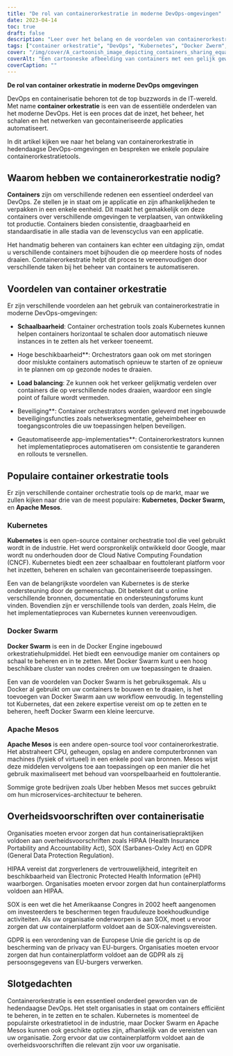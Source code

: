 ```yaml
---
title: "De rol van containerorkestratie in moderne DevOps-omgevingen"
date: 2023-04-14
toc: true
draft: false
description: "Leer over het belang en de voordelen van containerorkestratie in moderne DevOps, samen met populaire containerorkestratietools en overheidsvoorschriften die relevant zijn voor containerisatie."
tags: ["container orkestratie", "DevOps", "Kubernetes", "Docker Zwerm", "Apache Mesos", "schaalbaarheid", "hoge beschikbaarheid", "load balancing", "beveiliging", "geautomatiseerde app implementaties", "HIPAA", "SOX", "GDPR", "compliance", "softwareontwikkeling", "cloud computing", "containerisatie", "technologie", "automatisering"]
cover: "/img/cover/A_cartoonish_image_depicting_containers_sharing_equal_weight.png"
coverAlt: "Een cartooneske afbeelding van containers met een gelijk gewicht op een wip en een orkestleider die ze dirigeert."
coverCaption: ""
---
```


**De rol van container orkestratie in moderne DevOps omgevingen**

DevOps en containerisatie behoren tot de top buzzwords in de IT-wereld. Met name **container orkestratie** is een van de essentiële onderdelen van het moderne DevOps. Het is een proces dat de inzet, het beheer, het schalen en het netwerken van gecontaineriseerde applicaties automatiseert.

In dit artikel kijken we naar het belang van containerorkestratie in hedendaagse DevOps-omgevingen en bespreken we enkele populaire containerorkestratietools.

## Waarom hebben we containerorkestratie nodig?

**Containers** zijn om verschillende redenen een essentieel onderdeel van DevOps. Ze stellen je in staat om je applicatie en zijn afhankelijkheden te verpakken in een enkele eenheid. Dit maakt het gemakkelijk om deze containers over verschillende omgevingen te verplaatsen, van ontwikkeling tot productie. Containers bieden consistentie, draagbaarheid en standaardisatie in alle stadia van de levenscyclus van een applicatie.

Het handmatig beheren van containers kan echter een uitdaging zijn, omdat u verschillende containers moet bijhouden die op meerdere hosts of nodes draaien. Containerorkestratie helpt dit proces te vereenvoudigen door verschillende taken bij het beheer van containers te automatiseren.

## Voordelen van container orkestratie
Er zijn verschillende voordelen aan het gebruik van containerorkestratie in moderne DevOps-omgevingen:

- **Schaalbaarheid**: Container orchestration tools zoals Kubernetes kunnen helpen containers horizontaal te schalen door automatisch nieuwe instances in te zetten als het verkeer toeneemt.

- Hoge beschikbaarheid**: Orchestrators gaan ook om met storingen door mislukte containers automatisch opnieuw te starten of ze opnieuw in te plannen om op gezonde nodes te draaien.

- **Load balancing**: Ze kunnen ook het verkeer gelijkmatig verdelen over containers die op verschillende nodes draaien, waardoor een single point of failure wordt vermeden.

- Beveiliging**: Container orchestrators worden geleverd met ingebouwde beveiligingsfuncties zoals netwerksegmentatie, geheimbeheer en toegangscontroles die uw toepassingen helpen beveiligen.

- Geautomatiseerde app-implementaties**: Containerorkestrators kunnen het implementatieproces automatiseren om consistentie te garanderen en rollouts te versnellen.

## Populaire container orkestratie tools

Er zijn verschillende container orchestratie tools op de markt, maar we zullen kijken naar drie van de meest populaire: **Kubernetes**, **Docker Swarm,** en **Apache Mesos**.

### Kubernetes
**Kubernetes** is een open-source container orchestratie tool die veel gebruikt wordt in de industrie. Het werd oorspronkelijk ontwikkeld door Google, maar wordt nu onderhouden door de Cloud Native Computing Foundation (CNCF). Kubernetes biedt een zeer schaalbaar en fouttolerant platform voor het inzetten, beheren en schalen van gecontaineriseerde toepassingen.

Een van de belangrijkste voordelen van Kubernetes is de sterke ondersteuning door de gemeenschap. Dit betekent dat u online verschillende bronnen, documentatie en ondersteuningsforums kunt vinden. Bovendien zijn er verschillende tools van derden, zoals Helm, die het implementatieproces van Kubernetes kunnen vereenvoudigen.

### Docker Swarm
**Docker Swarm** is een in de Docker Engine ingebouwd orkestratiehulpmiddel. Het biedt een eenvoudige manier om containers op schaal te beheren en in te zetten. Met Docker Swarm kunt u een hoog beschikbare cluster van nodes creëren om uw toepassingen te draaien.

Een van de voordelen van Docker Swarm is het gebruiksgemak. Als u Docker al gebruikt om uw containers te bouwen en te draaien, is het toevoegen van Docker Swarm aan uw workflow eenvoudig. In tegenstelling tot Kubernetes, dat een zekere expertise vereist om op te zetten en te beheren, heeft Docker Swarm een kleine leercurve.

### Apache Mesos
**Apache Mesos** is een andere open-source tool voor containerorkestratie. Het abstraheert CPU, geheugen, opslag en andere computerbronnen van machines (fysiek of virtueel) in een enkele pool van bronnen. Mesos wijst deze middelen vervolgens toe aan toepassingen op een manier die het gebruik maximaliseert met behoud van voorspelbaarheid en fouttolerantie.

Sommige grote bedrijven zoals Uber hebben Mesos met succes gebruikt om hun microservices-architectuur te beheren.

## Overheidsvoorschriften over containerisatie

Organisaties moeten ervoor zorgen dat hun containerisatiepraktijken voldoen aan overheidsvoorschriften zoals HIPAA (Health Insurance Portability and Accountability Act), SOX (Sarbanes-Oxley Act) en GDPR (General Data Protection Regulation).

HIPAA vereist dat zorgverleners de vertrouwelijkheid, integriteit en beschikbaarheid van Electronic Protected Health Information (ePHI) waarborgen. Organisaties moeten ervoor zorgen dat hun containerplatforms voldoen aan HIPAA.

SOX is een wet die het Amerikaanse Congres in 2002 heeft aangenomen om investeerders te beschermen tegen frauduleuze boekhoudkundige activiteiten. Als uw organisatie onderworpen is aan SOX, moet u ervoor zorgen dat uw containerplatform voldoet aan de SOX-nalevingsvereisten.

GDPR is een verordening van de Europese Unie die gericht is op de bescherming van de privacy van EU-burgers. Organisaties moeten ervoor zorgen dat hun containerplatform voldoet aan de GDPR als zij persoonsgegevens van EU-burgers verwerken.

## Slotgedachten

Containerorkestratie is een essentieel onderdeel geworden van de hedendaagse DevOps. Het stelt organisaties in staat om containers efficiënt te beheren, in te zetten en te schalen. Kubernetes is momenteel de populairste orkestratietool in de industrie, maar Docker Swarm en Apache Mesos kunnen ook geschikte opties zijn, afhankelijk van de vereisten van uw organisatie. Zorg ervoor dat uw containerplatform voldoet aan de overheidsvoorschriften die relevant zijn voor uw organisatie.
